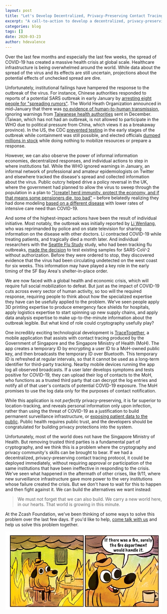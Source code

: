 ```yaml
---
layout: post
title: "Let's Develop Decentralized, Privacy-Preserving Contact Tracing"
excerpt: "A call-to-action to develop a decentralized, privacy-preserving contact tracing protocol for COVID-19 response."
categories: blog
tags: []
date: 2020-03-23
author: hdevalence
---
```


Over the last few months and especially the last few weeks, the spread of
COVID-19 has created a massive health crisis at global scale.  Healthcare
infrastructure is being overwhelmed around the world.  While data about the
spread of the virus and its effects are still uncertain, projections about the
potential effects of unchecked spread are dire.

Unfortunately, institutional failings have hampered the response to the
outbreak of the virus.  For instance, Chinese authorities responded to reports
of a potential SARS outbreak in early January by [arresting eight people for
"spreading rumors"][wuhan_police].  The World Heath Organization announced in
mid-January that there was [no evidence of human-to-human
transmission][who_h2h], ignoring warnings from [Taiwanese health
authorities][taiwan_cdc] sent in December. (Taiwan, which has not had an
outbreak, is not allowed to participate in the WHO due to political pressure
from China, which views it as a breakaway province).  In the US, the
CDC [prevented testing][cdc_testing] in the early stages of the outbreak while
containment was still possible, and elected officials [dumped millions in
stock][dump_stock] while doing nothing to mobilize resources or prepare a
response.  

However, we can also observe the power of informal information economies,
decentralized responses, and individual actions to step in where institutions
fail.  While the WHO ignored warnings in January, an informal network of
professional and amateur epidemiologists on Twitter and elsewhere tracked the
disease's spread and collected information about the virus.  Public outcry
helped drive a policy reversal in the UK, where the government had planned to
allow the virus to sweep through the population in a plan to ["[create] herd
immunity, protect the economy, and if that means some pensioners die, too
bad"][cummings_strategy] – before belatedly realizing they had done modeling
[based on a different disease][uk_plan] with lower rates of intensive care need
than COVID-19.  

And some of the highest-impact actions have been the result of individual
initiative.  Most notably, the outbreak was initially reported by [Li
Wenliang][li_wenliang], who was reprimanded by police and on state television
for sharing information on the disease with other doctors.  Li contracted
COVID-19 while treating patients, and tragically died a month later.  And
individual researchers with the [Seattle Flu Study][seattle_flu] study, who had
been tracking flu outbreaks, [made the decision][cdc_testing] to test existing
samples for SARS-CoV-2 without authorization.  Before they were ordered to
stop, they discovered evidence that the virus had been circulating undetected
on the west coast for six weeks.  This information may have played a key role
in the early timing of the SF Bay Area's shelter-in-place order.

We are now faced with a global health and economic crisis, which will require
full social mobilization to defeat.  But just as the impact of COVID-19 cuts
across every sector of human activity, so too will the required response,
requiring people to think about how the specialized expertise they have can be
usefully applied to the problem.  We've seen people apply 3D printing expertise
to produce emergency face shields for hospitals, apply logistics expertise to
start spinning up new supply chains, and apply data analysis expertise to make
up-to-the-minute information about the outbreak legible.  But what kind of role
could cryptography usefully play?

One incredibly exciting technological development is
[TraceTogether][tracetogether], a mobile application that assists with contact
tracing produced by the Government of Singapore and the Singapore Ministry of
Health (MoH).  The app creates a temporary ID by encrypting a user ID to a
MoH-owned public key, and then broadcasts the temporary ID over Bluetooth.
This temporary ID is refreshed at regular intervals, so that it cannot be used
as a long-term identifier for third-party tracking.  Nearby mobile devices
running the app log all observed broadcasts.  If a user later develops symptoms
and tests positive for COVID-19, they can upload their log of contacts to the
MoH, who functions as a trusted third party that can decrypt the log entries
and notify all of that user's contacts of potential COVID-19 exposure.  The MoH
promises to use the log data only for the purposes of contact notification.

While this application is not *perfectly* privacy-preserving, it is far
superior to location-tracking, and reveals personal information only upon
infection, rather than using the threat of COVID-19 as a justification to build
permanent surveillance infrastructure, or [exposing patient data to the
public][sk_privacy].  Public health requires public trust, and the developers
should be congratulated for building privacy protections into the system.

Unfortunately, most of the world does not have the Singapore Ministry of
Health. But removing trusted third parties is a fundamental part of
cryptography, and we think this is a problem where the cryptography and privacy
community's skills can be brought to bear.  If we had a decentralized,
privacy-preserving contact tracing protocol, it could be deployed immediately,
without requiring approval or participation of the same institutions that have
been ineffective in responding to the crisis.  We've seen what happened in the
aftermath of other crises, like 9/11, where new surveillance infrastructure
gave more power to the very institutions whose failure created the crisis.  But
we don't have to wait for this to happen and then fight against it.   We can
build the alternatives we want instead:

> We must not forget that we can also build.  We carry a new world here, in our
> hearts.  That world is growing in this minute.

At the Zcash Foundation, we've been thinking of some ways to solve this problem
over the last few days.  If you'd like to help, [come talk with
us][contact-tracing-invite] and help us solve this problem together.

![meme by @ctbeiser](/images/surely-the-fire-department.jpg)

[wuhan_police]: https://web.archive.org/web/20200122072517/https://www.globaltimes.cn/content/1175808.shtml
[who_h2h]: https://twitter.com/WHO/status/1217043229427761152
[taiwan_cdc]: https://www.ft.com/content/2a70a02a-644a-11ea-a6cd-df28cc3c6a68
[cdc_testing]: https://www.nytimes.com/2020/03/10/us/coronavirus-testing-delays.html
[dump_stock]: https://www.propublica.org/article/senator-dumped-up-to-1-7-million-of-stock-after-reassuring-public-about-coronavirus-preparedness
[uk_plan]: https://twitter.com/hancocktom/status/1239669605586604032
[cummings_strategy]: https://twitter.com/johnharris1969/status/1241632642581303296
[seattle_flu]: https://seattleflu.org
[li_wenliang]: https://en.wikipedia.org/wiki/Li_Wenliang
[tracetogether]: https://www.tracetogether.gov.sg/
[contact-tracing-invite]: https://discord.gg/RY4BcFd
[sk_privacy]: https://twitter.com/aprilaser/status/1242104599923785729
